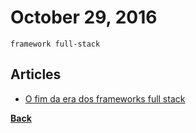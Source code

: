 # October 29, 2016

`framework full-stack`

## Articles

- [O fim da era dos frameworks full stack](http://eltonminetto.net/2016/03/15/o-fim-da-era-dos-frameworks-full-stack/)


[__Back__](../README.md#oct)
